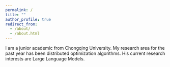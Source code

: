 ```yaml
---
permalink: /
title: ""
author_profile: true
redirect_from: 
  - /about/
  - /about.html
---
```


I am a junior academic from Chongqing University. My research area for the past year has been distributed optimization algorithms. His current research interests are Large Language Models.
